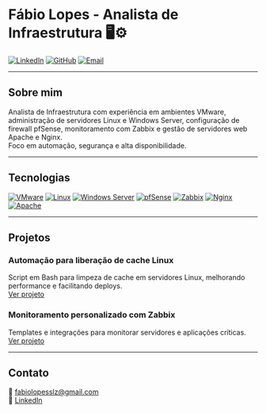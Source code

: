 # Fábio Lopes - Analista de Infraestrutura 🖥️⚙️

[![LinkedIn](https://img.shields.io/badge/-LinkedIn-blue?logo=linkedin&style=flat)](https://www.linkedin.com/in/fabiolopesslz/)
[![GitHub](https://img.shields.io/badge/-GitHub-black?logo=github&style=flat)](https://github.com/fabiolopesslz)
[![Email](https://img.shields.io/badge/-Email-c14438?logo=gmail&style=flat)](mailto:fabiolopesslz@gmail.com)

---

## Sobre mim

Analista de Infraestrutura com experiência em ambientes VMware, administração de servidores Linux e Windows Server, configuração de firewall pfSense, monitoramento com Zabbix e gestão de servidores web Apache e Nginx.  
Foco em automação, segurança e alta disponibilidade.

---

## Tecnologias

[![VMware](https://img.shields.io/badge/VMware-607078?style=for-the-badge&logo=vmware&logoColor=white)](https://www.vmware.com/) 
[![Linux](https://img.shields.io/badge/Linux-FCC624?style=for-the-badge&logo=linux&logoColor=black)](https://www.linux.org/)
[![Windows Server](https://img.shields.io/badge/Windows%20Server-0078D6?style=for-the-badge&logo=windows&logoColor=white)](https://www.microsoft.com/windowsserver)
[![pfSense](https://img.shields.io/badge/pfSense-6CA0DC?style=for-the-badge&logo=pfsense&logoColor=white)](https://www.pfsense.org/)
[![Zabbix](https://img.shields.io/badge/Zabbix-1E8BCC?style=for-the-badge&logo=zabbix&logoColor=white)](https://www.zabbix.com/)
[![Nginx](https://img.shields.io/badge/Nginx-009639?style=for-the-badge&logo=nginx&logoColor=white)](https://www.nginx.com/)
[![Apache](https://img.shields.io/badge/Apache-D22128?style=for-the-badge&logo=apache&logoColor=white)](https://httpd.apache.org/)

---

## Projetos

### Automação para liberação de cache Linux  
Script em Bash para limpeza de cache em servidores Linux, melhorando performance e facilitando deploys.  
[Ver projeto](https://github.com/fabiolopesslz/script-liberar-cache-linux)

### Monitoramento personalizado com Zabbix  
Templates e integrações para monitorar servidores e aplicações críticas.  
[Ver projeto](https://github.com/fabiolopesslz/zabbix-templates)

---

## Contato

📧 fabiolopesslz@gmail.com  
🔗 [LinkedIn](https://www.linkedin.com/in/fabiolopesslz/)

